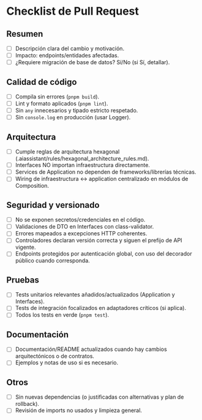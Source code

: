 # Checklist de Pull Request

## Resumen

- [ ] Descripción clara del cambio y motivación.
- [ ] Impacto: endpoints/entidades afectadas.
- [ ] ¿Requiere migración de base de datos? Sí/No (si Sí, detallar).

## Calidad de código

- [ ] Compila sin errores (`pnpm build`).
- [ ] Lint y formato aplicados (`pnpm lint`).
- [ ] Sin `any` innecesarios y tipado estricto respetado.
- [ ] Sin `console.log` en producción (usar Logger).

## Arquitectura

- [ ] Cumple reglas de arquitectura hexagonal (.aiassistant/rules/hexagonal_architecture_rules.md).
- [ ] Interfaces NO importan infraestructura directamente.
- [ ] Services de Application no dependen de frameworks/librerías técnicas.
- [ ] Wiring de infraestructura ↔ application centralizado en módulos de Composition.

## Seguridad y versionado

- [ ] No se exponen secretos/credenciales en el código.
- [ ] Validaciones de DTO en Interfaces con class-validator.
- [ ] Errores mapeados a excepciones HTTP coherentes.
- [ ] Controladores declaran versión correcta y siguen el prefijo de API vigente.
- [ ] Endpoints protegidos por autenticación global, con uso del decorador público cuando corresponda.

## Pruebas

- [ ] Tests unitarios relevantes añadidos/actualizados (Application y Interfaces).
- [ ] Tests de integración focalizados en adaptadores críticos (si aplica).
- [ ] Todos los tests en verde (`pnpm test`).

## Documentación

- [ ] Documentación/README actualizados cuando hay cambios arquitectónicos o de contratos.
- [ ] Ejemplos y notas de uso si es necesario.

## Otros

- [ ] Sin nuevas dependencias (o justificadas con alternativas y plan de rollback).
- [ ] Revisión de imports no usados y limpieza general.
